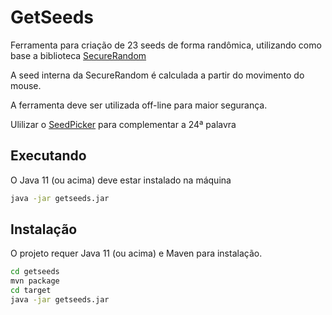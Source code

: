 # GetSeeds

Ferramenta para criação de 23 seeds de forma randômica, utilizando como base a biblioteca 
[SecureRandom](https://docs.oracle.com/en/java/javase/17/docs/api/java.base/java/security/SecureRandom.html)

A seed interna da SecureRandom é calculada a partir do movimento do mouse.

A ferramenta deve ser utilizada off-line para maior segurança.

Ulilizar o [SeedPicker](https://seedpicker.net/calculator/last-word.html) para complementar a 24ª palavra

## Executando

O Java 11 (ou acima) deve estar instalado na máquina

```sh
java -jar getseeds.jar
```

## Instalação

O projeto requer Java 11 (ou acima) e Maven para instalação.

```sh
cd getseeds
mvn package
cd target
java -jar getseeds.jar
```
